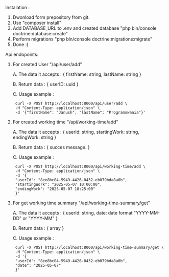 Instalation : 
1. Dwonload form prepository from git.
2. Use "composer install"
3. Add DATABASE_URL to .env and created database "php bin/console doctrine:database:create"
4. Perform migrations "php bin/console doctrine:migrations:migrate"
6. Done :)

Api endopoints:
1. For created User "/api/user/add"

   A. The data it accepts :
	   {
		   firstName: string,
		   lastName: string
	   }
   
	B. Return data :
		{
			userID: uuid
   		}

	C. Usage example :

    	curl -X POST http://localhost:8000/api/user/add \
    	-H "Content-Type: application/json" \
    	-d '{"firstName": "Janush", "lastName": "Programowania"}'
   
2. For created working time "/api/working-time/add"
	
 	A. The data it accepts :
		{
			userId: string,
			startingWork: string,
			endingWork: string
		}
	
 	B. Return data :
		{
		succes message.
		}   

	C. Usage example :

		curl -X POST http://localhost:8000/api/working-time/add \
		-H "Content-Type: application/json" \
		-d '{
		"userId": "8ee8bc04-5949-4426-8432-eb079bda8a0b",
		"startingWork": "2025-05-07 10:00:00",
		"endingWork": "2025-05-07 18:25:00"
		}'

3. For get working time summary "/api/working-time-summary/get"
	
 	A. The data it accepts :
		{
			userId: string,
			date: date format "YYYY-MM-DD" or "YYYY-MM"
		}

	B. Return data :
		{
			array
		}  

	C. Usage example :

		curl -X POST http://localhost:8000/api/working-time-summary/get \
		-H "Content-Type: application/json" \
		-d '{
		"userId": "8ee8bc04-5949-4426-8432-eb079bda8a0b",
		"date": "2025-05-07"
		}'

   


